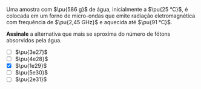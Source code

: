 Uma amostra com $\pu{586 g}$ de água, inicialmente a $\pu{25 °C}$, é colocada em um forno de micro-ondas que emite radiação eletromagnética com frequência de $\pu{2,45 GHz}$ e aquecida até $\pu{91 °C}$.

**Assinale** a alternativa que mais se aproxima do número de fótons absorvidos pela água.

- [ ] $\pu{3e27}$
- [ ] $\pu{4e28}$
- [x] $\pu{1e29}$
- [ ] $\pu{5e30}$
- [ ] $\pu{2e31}$
